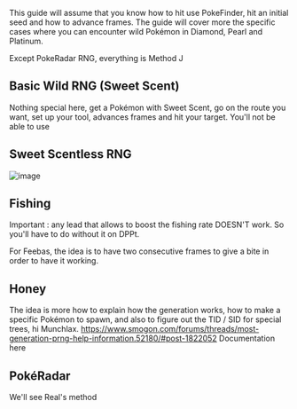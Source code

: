 This guide will assume that you know how to hit use PokeFinder, hit an initial seed and how to advance frames. The guide will cover more the specific cases where you can encounter wild Pokémon in Diamond, Pearl and Platinum.

Except PokeRadar RNG, everything is Method J

## Basic Wild RNG (Sweet Scent) ##

Nothing special here, get a Pokémon with Sweet Scent, go on the route you want, set up your tool, advances frames and hit your target.
You'll not be able to use 

## Sweet Scentless RNG ##

![image](https://user-images.githubusercontent.com/25870563/135149243-d3a7d0de-4f57-4c35-beab-858fdfd5172d.png)

## Fishing ##

Important : any lead that allows to boost the fishing rate DOESN'T work. So you'll have to do without it on DPPt.

For Feebas, the idea is to have two consecutive frames to give a bite in order to have it working. 

## Honey ##

The idea is more how to explain how the generation works, how to make a specific Pokémon to spawn, and also to figure out the TID / SID for special trees, hi Munchlax.
https://www.smogon.com/forums/threads/most-generation-prng-help-information.52180/#post-1822052
Documentation here 

## PokéRadar ##

We'll see Real's method
